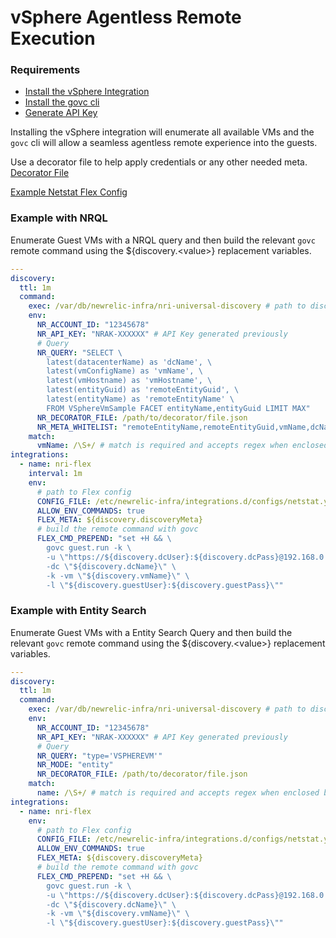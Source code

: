 # vSphere Agentless Remote Execution

### Requirements

- [Install the vSphere Integration](https://docs.newrelic.com/docs/integrations/host-integrations/host-integrations-list/vmware-vsphere-monitoring-integration#)
- [Install the govc cli](https://github.com/vmware/govmomi/tree/master/govc#installation)
- [Generate API Key](https://one.newrelic.com/launcher/api-keys-ui.api-keys-launcher?)

Installing the vSphere integration will enumerate all available VMs and the `govc` cli will allow a seamless agentless remote experience into the guests.

Use a decorator file to help apply credentials or any other needed meta.
[Decorator File](./decorator-file.md)

[Example Netstat Flex Config](../../examples/remote-netstat.yml)

### Example with NRQL

Enumerate Guest VMs with a NRQL query and then build the relevant `govc` remote command using the ${discovery.\<value\>} replacement variables.

```yaml
---
discovery:
  ttl: 1m
  command:
    exec: /var/db/newrelic-infra/nri-universal-discovery # path to discovery binary
    env:
      NR_ACCOUNT_ID: "12345678"
      NR_API_KEY: "NRAK-XXXXXX" # API Key generated previously
      # Query
      NR_QUERY: "SELECT \
        latest(datacenterName) as 'dcName', \
        latest(vmConfigName) as 'vmName', \
        latest(vmHostname) as 'vmHostname', \
        latest(entityGuid) as 'remoteEntityGuid', \
        latest(entityName) as 'remoteEntityName' \
        FROM VSphereVmSample FACET entityName,entityGuid LIMIT MAX"
      NR_DECORATOR_FILE: /path/to/decorator/file.json
      NR_META_WHITELIST: "remoteEntityName,remoteEntityGuid,vmName,dcName,vmHostname"
    match:
      vmName: /\S+/ # match is required and accepts regex when enclosed between forward slashes eg. /<regex>/
integrations:
  - name: nri-flex
    interval: 1m
    env:
      # path to Flex config
      CONFIG_FILE: /etc/newrelic-infra/integrations.d/configs/netstat.yml
      ALLOW_ENV_COMMANDS: true
      FLEX_META: ${discovery.discoveryMeta}
      # build the remote command with govc
      FLEX_CMD_PREPEND: "set +H && \
        govc guest.run -k \
        -u \"https://${discovery.dcUser}:${discovery.dcPass}@192.168.0.210\" \  ### update the vSphere/vCenter/ESXi ip/host address
        -dc \"${discovery.dcName}\" \
        -k -vm \"${discovery.vmName}\" \
        -l \"${discovery.guestUser}:${discovery.guestPass}\""
```

### Example with Entity Search

Enumerate Guest VMs with a Entity Search Query and then build the relevant `govc` remote command using the ${discovery.\<value\>} replacement variables.

```yaml
---
discovery:
  ttl: 1m
  command:
    exec: /var/db/newrelic-infra/nri-universal-discovery # path to discovery binary
    env:
      NR_ACCOUNT_ID: "12345678"
      NR_API_KEY: "NRAK-XXXXXX" # API Key generated previously
      # Query
      NR_QUERY: "type='VSPHEREVM'"
      NR_MODE: "entity"
      NR_DECORATOR_FILE: /path/to/decorator/file.json
    match:
      name: /\S+/ # match is required and accepts regex when enclosed between forward slashes eg. /<regex>/
integrations:
  - name: nri-flex
    env:
      # path to Flex config
      CONFIG_FILE: /etc/newrelic-infra/integrations.d/configs/netstat.yml
      ALLOW_ENV_COMMANDS: true
      FLEX_META: ${discovery.discoveryMeta}
      # build the remote command with govc
      FLEX_CMD_PREPEND: "set +H && \
        govc guest.run -k \
        -u \"https://${discovery.dcUser}:${discovery.dcPass}@192.168.0.210\" \
        -dc \"${discovery.dcName}\" \
        -k -vm \"${discovery.vmName}\" \
        -l \"${discovery.guestUser}:${discovery.guestPass}\""
```
